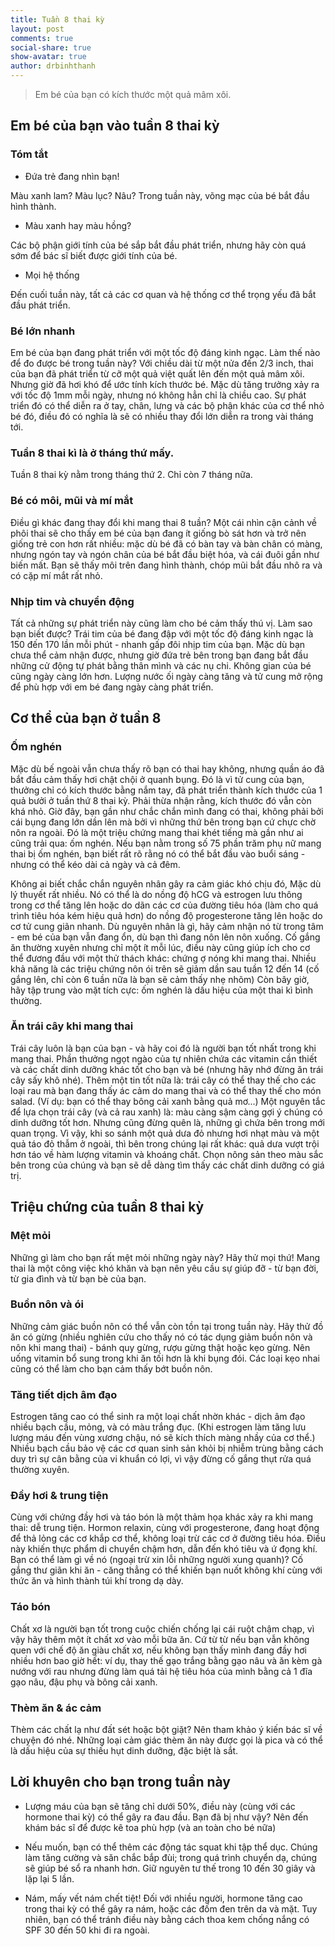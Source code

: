 ```yaml
---
title: Tuần 8 thai kỳ
layout: post
comments: true
social-share: true
show-avatar: true
author: drbinhthanh
---
```


> Em bé của bạn có kích thước một quả mâm xôi.



## Em bé của bạn vào tuần 8 thai kỳ


### Tóm tắt

- Đứa trẻ đang nhìn bạn!

Màu xanh lam? Màu lục? Nâu? Trong tuần này, võng mạc của bé bắt đầu hình thành.

- Màu xanh hay màu hồng?

Các bộ phận giới tính của bé sắp bắt đầu phát triển, nhưng hãy còn quá sớm để bác sĩ biết được giới tính của bé.

- Mọi hệ thống

Đến cuối tuần này, tất cả các cơ quan và hệ thống cơ thể trọng yếu đã bắt đầu phát triển.

### Bé lớn nhanh

Em bé của bạn đang phát triển với một tốc độ đáng kinh ngạc. Làm thế nào để đo được bé trong tuần này? Với chiều dài từ một nửa đến 2/3 inch, thai của bạn đã phát triển từ cỡ một quả việt quất lên đến một quả mâm xôi. Nhưng giờ đã hơi khó để ước tính kích thước bé. Mặc dù tăng trưởng xảy ra với tốc độ 1mm mỗi ngày, nhưng nó không hẳn chỉ là chiều cao. Sự phát triển đó có thể diễn ra ở tay, chân, lưng và các bộ phận khác của cơ thể nhỏ bé đó, điều đó có nghĩa là sẽ có nhiều thay đổi lớn diễn ra trong vài tháng tới.

### Tuần 8 thai kì là ở tháng thứ mấy.

Tuần 8 thai kỳ nằm trong tháng thứ 2. Chỉ còn 7 tháng nữa.

### Bé có môi, mũi và mí mắt

Điều gì khác đang thay đổi khi mang thai 8 tuần? Một cái nhìn cận cảnh về phôi thai sẽ cho thấy em bé của bạn đang ít giống bò sát hơn và trở nên giống trẻ con hơn rất nhiều: mặc dù bé đã có bàn tay và bàn chân có màng, nhưng ngón tay và ngón chân của bé bắt đầu biệt hóa, và cái đuôi gần như biến mất. Bạn sẽ thấy môi trên đang hình thành, chóp mũi bắt đầu nhô ra và có cặp mí mắt rất nhỏ.

### Nhịp tim và chuyển động

Tất cả những sự phát triển này cũng làm cho bé cảm thấy thú vị. Làm sao bạn biết được? Trái tim của bé đang đập với một tốc độ đáng kinh ngạc là 150 đến 170 lần mỗi phút - nhanh gấp đôi nhịp tim của bạn. Mặc dù bạn chưa thể cảm nhận được, nhưng giờ đứa trẻ bên trong bạn đang bắt đầu những cử động tự phát bằng thân mình và các nụ chi. Không gian của bé cũng ngày càng lớn hơn. Lượng nước ối ngày càng tăng và tử cung mở rộng để phù hợp với em bé đang ngày càng phát triển.

## Cơ thể của bạn ở tuần 8

### Ốm nghén

Mặc dù bế ngoài vẫn chưa thấy rõ bạn có thai hay không, nhưng quần áo đã bắt đầu cảm thấy hơi chật chội ở quanh bụng. Đó là vì tử cung của bạn, thưởng chỉ có kích thước bằng nắm tay, đã phát triển thành kích thước của 1 quả bưởi ở tuần thứ 8 thai kỳ. Phải thừa nhận rằng, kích thước đó vẫn còn khá nhỏ. Giờ đây, bạn gần như chắc chắn mình đang có thai, không phải bởi cái bụng đang lớn dần lên mà bởi vì những thứ bên trong bạn cứ chực chờ nôn ra ngoài. Đó là một triệu chứng mang thai khét tiếng mà gần như ai cũng trải qua: ốm nghén. Nếu bạn nằm trong số 75 phần trăm phụ nữ mang thai bị ốm nghén, bạn biết rất rõ rằng nó có thể bắt đầu vào buổi sáng - nhưng có thể kéo dài cả ngày và cả đêm.

Không ai biết chắc chắn nguyên nhân gây ra cảm giác khó chịu đó, Mặc dù lý thuyết rất nhiều. Nó có thể là do nồng độ hCG và estrogen lưu thông trong cơ thể tăng lên hoặc do dãn các cơ của đường tiêu hóa (làm cho quá trình tiêu hóa kém hiệu quả hơn) do nồng độ progesterone tăng lên hoặc do cơ tử cung giãn nhanh. Dù nguyên nhân là gì, hãy cảm nhận nó từ trong tâm - em bé của bạn vẫn đang ổn, dù bạn thì đang nôn lên nôn xuống. Cố gắng ăn thường xuyên nhưng chỉ một ít mỗi lúc, điều này cũng giúp ích cho cơ thể đương đầu với một thử thách khác: chứng ợ nóng khi mang thai. Nhiều khả năng là các triệu chứng nôn ói trên sẽ giảm dần sau tuần 12 đến 14 (cố gắng lên, chỉ còn 6 tuần nữa là bạn sẽ cảm thấy nhẹ nhõm) Còn bây giờ, hãy tập trung vào mặt tích cực: ốm nghén là dấu hiệu của một thai kì bình thường.

### Ăn trái cây khi mang thai

Trái cây luôn là bạn của bạn - và hãy coi đó là người bạn tốt nhất trong khi mang thai. Phần thưởng ngọt ngào của tự nhiên chứa các vitamin cần thiết và các chất dinh dưỡng khác tốt cho bạn và bé (nhưng hãy nhớ đừng ăn trái cây sấy khô nhé). Thêm một tin tốt nữa là: trái cây có thể thay thế cho các loại rau mà bạn đang thấy ác cảm do mang thai và có thể thay thế cho món salad. (Ví dụ: bạn có thể thay bông cải xanh bằng quả mơ...) Một nguyên tắc để lựa chọn trái cây (và cả rau xanh) là: màu càng sậm càng gợi ý chúng có dinh dưỡng tốt hơn. Nhưng cũng đừng quên là, những gì chứa bên trong mới quan trọng. Vì vậy, khi so sánh một quả dưa đỏ nhưng hơi nhạt màu và một quả táo đỏ thẫm ở ngoài, thì bên trong chúng lại rất khác: quả dưa vượt trội hơn táo về hàm lượng vitamin và khoáng chất. Chọn nông sản theo màu sắc bên trong của chúng và bạn sẽ dễ dàng tìm thấy các chất dinh dưỡng có giá trị.

## Triệu chứng của tuần 8 thai kỳ

### Mệt mỏi

Những gì làm cho bạn rất mệt mỏi những ngày này? Hãy thử mọi thứ! Mang thai là một công việc khó khăn và bạn nên yêu cầu sự giúp đỡ - từ bạn đời, từ gia đình và từ bạn bè của bạn.

### Buồn nôn và ói

Những cảm giác buồn nôn có thể vẫn còn tồn tại trong tuần này. Hãy thử đồ ăn có gừng (nhiều nghiên cứu cho thấy nó có tác dụng giảm buồn nôn và nôn khi mang thai) - bánh quy gừng, rượu gừng thật hoặc kẹo gừng. Nên uống vitamin bổ sung trong khi ăn tối hơn là khi bụng đói. Các loại kẹo nhai cũng có thể làm cho bạn cảm thấy bớt buồn nôn.

### Tăng tiết dịch âm đạo

Estrogen tăng cao có thể sinh ra một loại chất nhờn khác - dịch âm đạo nhiều bạch cầu, mỏng, và có màu trắng đục. (Khi estrogen làm tăng lưu lượng máu đến vùng xương chậu, nó sẽ kích thích màng nhầy của cơ thể.) Nhiều bạch cầu bảo vệ các cơ quan sinh sản khỏi bị nhiễm trùng bằng cách duy trì sự cân bằng của vi khuẩn có lợi, vì vậy đừng cố gắng thụt rửa quá thường xuyên.

### Đầy hơi & trung tiện

Cùng với chứng đầy hơi và táo bón là một thảm họa khác xảy ra khi mang thai: dễ trung tiện. Hormon relaxin, cùng với progesterone, đang hoạt động để thả lỏng các cơ khắp cơ thể, không loại trừ các cơ ở đường tiêu hóa. Điều này khiến thực phẩm di chuyển chậm hơn, dẫn đến khó tiêu và ứ đọng khí. Bạn có thể làm gì về nó (ngoại trừ xin lỗi những người xung quanh)? Cố gắng thư giãn khi ăn - căng thẳng có thể khiến bạn nuốt không khí cùng với thức ăn và hình thành túi khí trong dạ dày.

### Táo bón

Chất xơ là người bạn tốt trong cuộc chiến chống lại cái ruột chậm chạp, vì vậy hãy thêm một ít chất xơ vào mỗi bữa ăn. Cứ từ từ nếu bạn vẫn không quen với chế độ ăn giàu chất xơ, nếu không bạn thấy mình đang đầy hơi nhiều hơn bao giờ hết: ví dụ, thay thế gạo trắng bằng gạo nâu và ăn kèm gà nướng với rau nhưng đừng làm quá tải hệ tiêu hóa của mình bằng cả 1 đĩa gạo nâu, đậu phụ và bông cải xanh.

### Thèm ăn & ác cảm

Thèm các chất lạ như đất sét hoặc bột giặt? Nên tham khảo ý kiến bác sĩ về chuyện đó nhé. Những loại cảm giác thèm ăn này được gọi là pica và có thể là dấu hiệu của sự thiếu hụt dinh dưỡng, đặc biệt là sắt.

## Lời khuyên cho bạn trong tuần này

-   Lượng máu của bạn sẽ tăng chỉ dưới 50%, điều này (cùng với các hormone thai kỳ) có thể gây ra đau đầu. Bạn đã bị như vậy? Nên đến khám bác sĩ để được kê toa phù hợp (và an toàn cho bé nữa)

-   Nếu muốn, bạn có thể thêm các động tác squat khi tập thể dục. Chúng làm tăng cường và săn chắc bắp đùi; trong quá trình chuyển dạ, chúng sẽ giúp bé sổ ra nhanh hơn. Giữ nguyên tư thế trong 10 đến 30 giây và lặp lại 5 lần.

-   Nám, mấy vết nám chết tiệt! Đối với nhiều người, hormone tăng cao trong thai kỳ có thể gây ra nám, hoặc các đốm đen trên da và mặt. Tuy nhiên, bạn có thể tránh điều này bằng cách thoa kem chống nắng có SPF 30 đến 50 khi đi ra ngoài.
